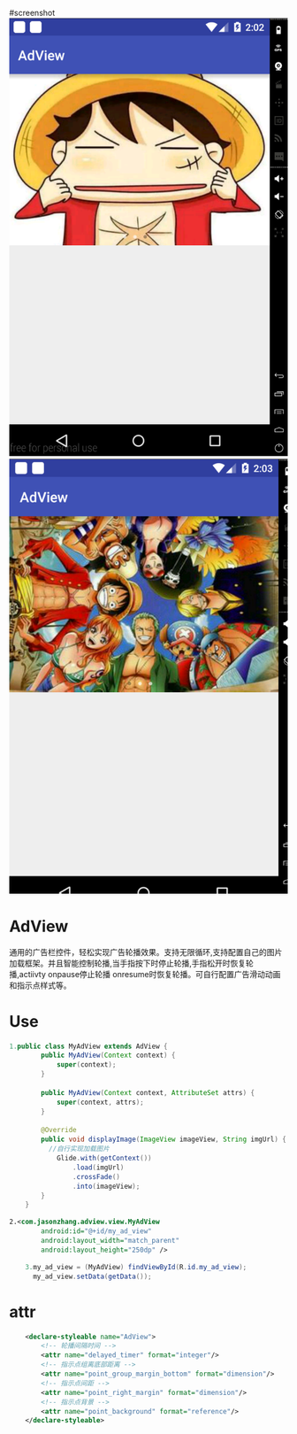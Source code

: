 #screenshot
![](https://github.com/aii1991/AdView/blob/master/screenshot/QQ%E5%9B%BE%E7%89%8720160616140237.png)
![](https://github.com/aii1991/AdView/blob/master/screenshot/QQ%E5%9B%BE%E7%89%8720160616140326.png)
# AdView
通用的广告栏控件，轻松实现广告轮播效果。支持无限循环,支持配置自己的图片加载框架。并且智能控制轮播,当手指按下时停止轮播,手指松开时恢复轮播,actiivty onpause停止轮播 onresume时恢复轮播。可自行配置广告滑动动画和指示点样式等。
# Use

```java
1.public class MyAdView extends AdView {
        public MyAdView(Context context) {
            super(context);
        }

        public MyAdView(Context context, AttributeSet attrs) {
            super(context, attrs);
        }

        @Override
        public void displayImage(ImageView imageView, String imgUrl) {
          //自行实现加载图片
            Glide.with(getContext())
                .load(imgUrl)
                .crossFade()
                .into(imageView);
        }
    }
```
```xml
2.<com.jasonzhang.adview.view.MyAdView
        android:id="@+id/my_ad_view"
        android:layout_width="match_parent"
        android:layout_height="250dp" />
```
    
```java
    3.my_ad_view = (MyAdView) findViewById(R.id.my_ad_view);
      my_ad_view.setData(getData());
```

# attr
```xml
    <declare-styleable name="AdView">
        <!-- 轮播间隔时间 -->
        <attr name="delayed_timer" format="integer"/>
        <!-- 指示点组离底部距离 -->
        <attr name="point_group_margin_bottom" format="dimension"/>
        <!-- 指示点间距 -->
        <attr name="point_right_margin" format="dimension"/>
        <!-- 指示点背景 -->
        <attr name="point_background" format="reference"/>
    </declare-styleable>
```
